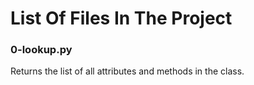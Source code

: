 # List Of Files In The Project

### 0-lookup.py
Returns the list of all attributes and methods in the class.

###  
